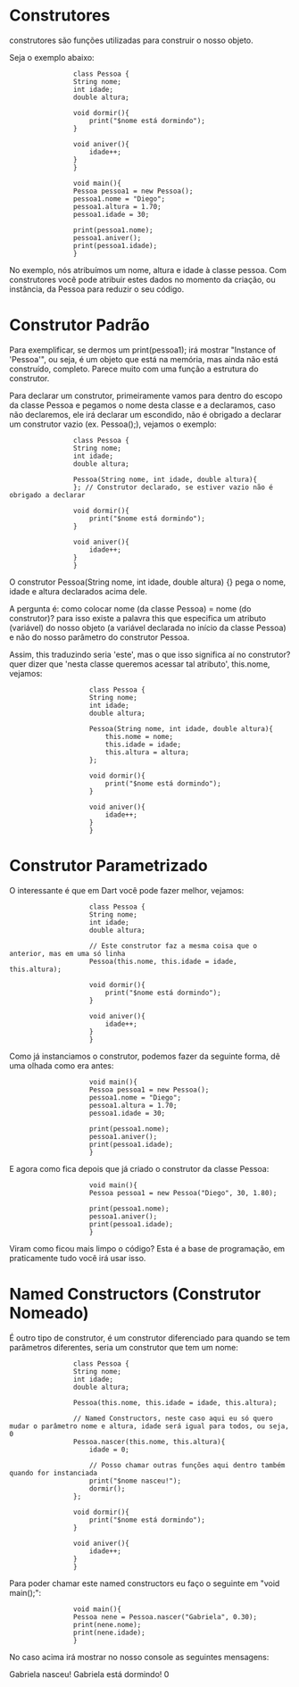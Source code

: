 # Construtores

construtores são funções utilizadas para construir o nosso objeto.

Seja o exemplo abaixo: 

                    class Pessoa {
                    String nome;
                    int idade;
                    double altura; 

                    void dormir(){
                        print("$nome está dormindo");
                    }

                    void aniver(){
                        idade++;
                    }
                    }

                    void main(){
                    Pessoa pessoa1 = new Pessoa();
                    pessoa1.nome = "Diego";
                    pessoa1.altura = 1.70;
                    pessoa1.idade = 30; 

                    print(pessoa1.nome);
                    pessoa1.aniver();
                    print(pessoa1.idade);
                    }

No exemplo, nós atribuímos um nome, altura e idade à classe pessoa. Com construtores você pode atribuir estes dados no momento da criação, ou instância, da Pessoa para reduzir o seu código.

# Construtor Padrão

Para exemplificar, se dermos um print(pessoa1); irá mostrar "Instance of 'Pessoa'", ou seja, é um objeto que está na memória, mas ainda não está construído, completo. Parece muito com uma função a estrutura do construtor.

Para declarar um construtor, primeiramente vamos para dentro do escopo da classe Pessoa e pegamos o nome desta classe e a declaramos, caso não declaremos, ele irá declarar um escondido, não é obrigado a declarar um construtor vazio (ex. Pessoa();), vejamos o exemplo:

                    class Pessoa {
                    String nome;
                    int idade;
                    double altura; 

                    Pessoa(String nome, int idade, double altura){
                    }; // Construtor declarado, se estiver vazio não é obrigado a declarar 

                    void dormir(){
                        print("$nome está dormindo");
                    }

                    void aniver(){
                        idade++;
                    }
                    }

O construtor Pessoa(String nome, int idade, double altura) {} pega o nome, idade e altura declarados acima dele.

A pergunta é: como colocar nome (da classe Pessoa) = nome (do construtor)? para isso existe a palavra this que especifica um atributo (variável) do nosso objeto (a variável declarada no início da classe Pessoa) e não do nosso parâmetro do construtor Pessoa.

Assim, this traduzindo seria 'este', mas o que isso significa aí no construtor? quer dizer que 'nesta classe queremos acessar tal atributo', this.nome, vejamos:

                        class Pessoa {
                        String nome;
                        int idade;
                        double altura; 

                        Pessoa(String nome, int idade, double altura){
                            this.nome = nome;
                            this.idade = idade;
                            this.altura = altura;
                        }; 

                        void dormir(){
                            print("$nome está dormindo");
                        }

                        void aniver(){
                            idade++;
                        }
                        }

# Construtor Parametrizado

O interessante é que em Dart você pode fazer melhor, vejamos:


                        class Pessoa {
                        String nome;
                        int idade;
                        double altura; 

                        // Este construtor faz a mesma coisa que o anterior, mas em uma só linha
                        Pessoa(this.nome, this.idade = idade, this.altura); 

                        void dormir(){
                            print("$nome está dormindo");
                        }

                        void aniver(){
                            idade++;
                        }
                        }

Como já instanciamos o construtor, podemos fazer da seguinte forma, dê uma olhada como era antes:

                        void main(){
                        Pessoa pessoa1 = new Pessoa();
                        pessoa1.nome = "Diego";
                        pessoa1.altura = 1.70;
                        pessoa1.idade = 30; 

                        print(pessoa1.nome);
                        pessoa1.aniver();
                        print(pessoa1.idade);
                        }

E agora como fica depois que já criado o construtor da classe Pessoa:

                        void main(){
                        Pessoa pessoa1 = new Pessoa("Diego", 30, 1.80); 

                        print(pessoa1.nome);
                        pessoa1.aniver();
                        print(pessoa1.idade);
                        }

Viram como ficou mais limpo o código? Esta é a base de programação, em praticamente tudo você irá usar isso.

# Named Constructors (Construtor Nomeado)

É outro tipo de construtor, é um construtor diferenciado para quando se tem parâmetros diferentes, seria um construtor que tem um nome:

                    class Pessoa {
                    String nome;
                    int idade;
                    double altura; 

                    Pessoa(this.nome, this.idade = idade, this.altura); 

                    // Named Constructors, neste caso aqui eu só quero mudar o parâmetro nome e altura, idade será igual para todos, ou seja, 0
                    Pessoa.nascer(this.nome, this.altura){
                        idade = 0;

                        // Posso chamar outras funções aqui dentro também quando for instanciada
                        print("$nome nasceu!");
                        dormir();
                    };

                    void dormir(){
                        print("$nome está dormindo");
                    }

                    void aniver(){
                        idade++;
                    }
                    }
Para poder chamar este named constructors eu faço o seguinte em "void main();":

                    void main(){
                    Pessoa nene = Pessoa.nascer("Gabriela", 0.30);
                    print(nene.nome);
                    print(nene.idade);
                    }
No caso acima irá mostrar no nosso console as seguintes mensagens:

Gabriela nasceu!
Gabriela está dormindo! 
0